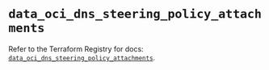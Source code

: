 # `data_oci_dns_steering_policy_attachments`

Refer to the Terraform Registry for docs: [`data_oci_dns_steering_policy_attachments`](https://registry.terraform.io/providers/oracle/oci/7.19.0/docs/data-sources/dns_steering_policy_attachments).
